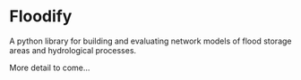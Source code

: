 # Floodify

A python library for building and evaluating network models of flood storage areas and hydrological processes.

More detail to come...